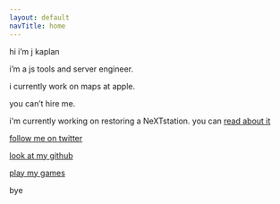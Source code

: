 ```yaml
---
layout: default
navTitle: home
---
```


hi i’m j kaplan

i’m a js tools and server engineer.

i currently work on maps at apple.

you can’t hire me.

i'm currently working on restoring a NeXTstation. you can [read about it](https://next.jkap.io)

[follow me on twitter](https://twitter.com/jkap)

[look at my github](https://github.com/jkap)

[play my games](https://jkap.itch.io)

bye
